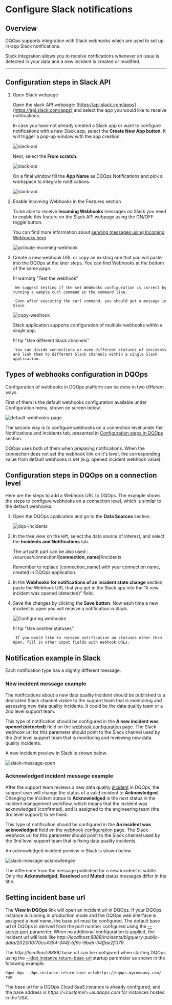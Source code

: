 # Configure Slack notifications

## Overview

DQOps supports integration with Slack webhooks which are used to set up in-app Slack notifications. 

Slack integration allows you to receive notifications whenever an issue is detected in your data and a new incident is created or modified.

---

## Configuration steps in Slack API

1. Open Slack webpage

    Open the slack API webpage: [https://api.slack.com/apps](https://api.slack.com/apps) and select the app you would like to receive notifications.
    
    In case you have not already created a Slack app or want to configure notifications with a new Slack app, select the **Create New App button**. 
    It will trigger a pop-up window with the app creation.

    ![slack-api](https://dqops.com/docs/images/working-with-dqo/incidents-and-notifications/configuring-slack-notifications/slack-api-1.png)

    Next, select the **From scratch**. 

    ![slack-api](https://dqops.com/docs/images/working-with-dqo/incidents-and-notifications/configuring-slack-notifications/slack-api-2.png)

    On a final window fill the **App Name** as DQOps Notifications and pick a workspace to integrate notifications.

    ![slack-api](https://dqops.com/docs/images/working-with-dqo/incidents-and-notifications/configuring-slack-notifications/slack-api-3.png)

2. Enable Incoming Webhooks in the Features section

    To be able to receive **Incoming Webhooks** messages on Slack you need to enable this feature on the Slack API webpage using the ON/OFF toggle button.

    You can find more information about [sending messages using Incoming Webhooks here](https://api.slack.com/messaging/webhooks)

    ![activate-incoming-webhook](https://dqops.com/docs/images/working-with-dqo/incidents-and-notifications/configuring-slack-notifications/activate-incoming-webhook.png)


3. Create a new webhook URL or copy an existing one that you will paste into the DQOps at the later steps.
    You can find Webhooks at the bottom of the same page.

    !!! warning "Test the webhook"
   
        We suggest testing if the set Webhooks configuration is correct by running a sample curl command in the command line.
      
        Soon after executing the curl command, you should get a message in Slack

    ![copy-webhook](https://dqops.com/docs/images/working-with-dqo/incidents-and-notifications/configuring-slack-notifications/copy-webhook.png)

    Slack application supports configuration of multiple webhooks within a single app.

    !!! tip "Use different Slack channels"

        You can divide connections or even different statuses of incidents and link them to different Slack channels within a single Slack application.


## Types of webhooks configuration in DQOps

Configuration of webhooks in DQOps platform can be done in two different ways.

First of them is the default webhooks configuration available under Configuration menu, shown on screen below.

![default-webhooks-page](https://dqops.com/docs/images/working-with-dqo/incidents-and-notifications/configuring-slack-notifications/default-webhooks-page.png)

The second way is to configure webhooks on a connection level under the Notifications and Incidents tab, 
presented in [Configuration steps in DQOps](#configuration-steps-in-dqops) section.

DQOps uses both of them when preparing notifications. 
When the connection does not set the webhook link on it's level,
the corresponding value from default webhooks is set (e.g. opened incident webhook value).

## Configuration steps in DQOps on a connection level

Here are the steps to add a Webhook URL to DQOps. 
The example shows the steps to configure webhooks on a connection level, which is similar to the default webhooks.

1. Open the DQOps application and go to the **Data Sources** section.

    ![dqo-incidents](https://dqops.com/docs/images/working-with-dqo/incidents-and-notifications/configuring-slack-notifications/dqo-incidents.png)

2. In the tree view on the left, select the data source of interest, and select the **Incidents and Notifications** tab.

    The url path part can be also used : /sources/connection/**[connection_name]**/incidents

    Remember to replace [connection_name] with your connection name, created in DQOps application.

3. In the **Webhooks for notifications of an incident state change** section, paste the Webhook URL that you get in the Slack app into the  “A new incident was opened (detected)” field. 

4. Save the changes by clicking the **Save button**. Now each time a new incident is open you will receive a notification in Slack.

    ![Configuring webhooks](https://dqops.com/docs/images/working-with-dqo/incidents-and-notifications/configuring-slack-notifications/webhook-fields.png)

    !!! tip "Use another statuses"

        If you would like to receive notification on statuses other than Open, fill in other input fields with Webhook URLs.

## Notification example in Slack

Each notification type has a slightly different message.

### **New incident message example**
The notifications about a new data quality incident should be published to a dedicated Slack channel visible 
to the support team that is monitoring and assessing new data quality incidents. It could be the data quality team
or a 2nd level support team.

This type of notification should be configured in the **A new incident was opened (detected)** field on
the [webhook configuration](../webhooks/index.md) page. The Slack webhook url for this parameter should
point to the Slack channel used by the 2nd level support team that is monitoring and reviewing new data quality incidents.

A new incident preview in Slack is shown below.

![slack-message-open](https://dqops.com/docs/images/working-with-dqo/incidents-and-notifications/configuring-slack-notifications/slack-message-open.png)

### **Acknowledged incident message example**
After the support team reviews a new data quality [incident](../../working-with-dqo/incidents-and-notifications/incidents.md) in DQOps,
the support user will change the status of a valid incident to **Acknowledged**.
Changing the incident status to **Acknowledged** is the next status in the incident management workflow, which means
that the incident was acknowledged (confirmed), and is assigned to the engineering team (the 3rd level support) to be fixed. 

This type of notification should be configured in the **An incident was acknowledged** field on
the [webhook configuration](../webhooks/index.md) page. The Slack webhook url for this parameter should
point to the Slack channel used by the 3nd level support team that is fixing data quality incidents.

An acknowledged incident preview in Slack is shown below.

![slack-message-acknowledged](https://dqops.com/docs/images/working-with-dqo/incidents-and-notifications/configuring-slack-notifications/slack-message-acknowledged.png)

The difference from the message published for a new incident is subtle.
Only the **Acknowledged**, **Resolved** and **Muted** status messages differ in the title.


## Setting incident base url

The **View in DQOps** link will open an incident url in DQOps. If your DQOps instance is running in production mode
and the DQOps web interface is assigned a host name, the base url must be configured. The default base url of DQOps
is derived from the port number configured using the [--server.port](../../command-line-interface/dqo.md#--server.port) parameter.
When no additional configuration is applied, the incident url will look like *http://localhost:8888/incidents/bigquery-public-data/2023/10/70cc4354-344f-bf9c-9bab-34ffae2f1179*.

The *http://localhost:8888/* base url can be configured when starting DQOps using
the [--dqo.instance.return-base-url](../../command-line-interface/dqo.md#--dqo.instance.return-base-url) startup parameter
as shown in the following example.

```
dqo> dqo --dqo.instance.return-base-url=https://dqops.mycompany.com/ run
```

The base url for a DQOps Cloud SaaS instance is already configured, 
and the base address is *https://&lt;customer&gt;.us.dqops.com* for instances hosted in the USA. 

